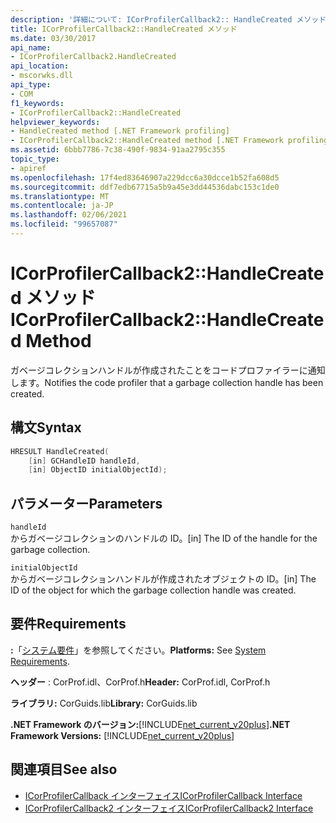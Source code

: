 ```yaml
---
description: '詳細について: ICorProfilerCallback2:: HandleCreated メソッド'
title: ICorProfilerCallback2::HandleCreated メソッド
ms.date: 03/30/2017
api_name:
- ICorProfilerCallback2.HandleCreated
api_location:
- mscorwks.dll
api_type:
- COM
f1_keywords:
- ICorProfilerCallback2::HandleCreated
helpviewer_keywords:
- HandleCreated method [.NET Framework profiling]
- ICorProfilerCallback2::HandleCreated method [.NET Framework profiling]
ms.assetid: 6bbb7786-7c38-490f-9834-91aa2795c355
topic_type:
- apiref
ms.openlocfilehash: 17f4ed83646907a229dcc6a30dcce1b52fa608d5
ms.sourcegitcommit: ddf7edb67715a5b9a45e3dd44536dabc153c1de0
ms.translationtype: MT
ms.contentlocale: ja-JP
ms.lasthandoff: 02/06/2021
ms.locfileid: "99657087"
---
```

# <a name="icorprofilercallback2handlecreated-method"></a><span data-ttu-id="49d1b-103">ICorProfilerCallback2::HandleCreated メソッド</span><span class="sxs-lookup"><span data-stu-id="49d1b-103">ICorProfilerCallback2::HandleCreated Method</span></span>

<span data-ttu-id="49d1b-104">ガベージコレクションハンドルが作成されたことをコードプロファイラーに通知します。</span><span class="sxs-lookup"><span data-stu-id="49d1b-104">Notifies the code profiler that a garbage collection handle has been created.</span></span>  
  
## <a name="syntax"></a><span data-ttu-id="49d1b-105">構文</span><span class="sxs-lookup"><span data-stu-id="49d1b-105">Syntax</span></span>  
  
```cpp  
HRESULT HandleCreated(  
    [in] GCHandleID handleId,  
    [in] ObjectID initialObjectId);  
```  
  
## <a name="parameters"></a><span data-ttu-id="49d1b-106">パラメーター</span><span class="sxs-lookup"><span data-stu-id="49d1b-106">Parameters</span></span>  

 `handleId`  
 <span data-ttu-id="49d1b-107">からガベージコレクションのハンドルの ID。</span><span class="sxs-lookup"><span data-stu-id="49d1b-107">[in] The ID of the handle for the garbage collection.</span></span>  
  
 `initialObjectId`  
 <span data-ttu-id="49d1b-108">からガベージコレクションハンドルが作成されたオブジェクトの ID。</span><span class="sxs-lookup"><span data-stu-id="49d1b-108">[in] The ID of the object for which the garbage collection handle was created.</span></span>  
  
## <a name="requirements"></a><span data-ttu-id="49d1b-109">要件</span><span class="sxs-lookup"><span data-stu-id="49d1b-109">Requirements</span></span>  

 <span data-ttu-id="49d1b-110">**:**「[システム要件](../../get-started/system-requirements.md)」を参照してください。</span><span class="sxs-lookup"><span data-stu-id="49d1b-110">**Platforms:** See [System Requirements](../../get-started/system-requirements.md).</span></span>  
  
 <span data-ttu-id="49d1b-111">**ヘッダー** : CorProf.idl、CorProf.h</span><span class="sxs-lookup"><span data-stu-id="49d1b-111">**Header:** CorProf.idl, CorProf.h</span></span>  
  
 <span data-ttu-id="49d1b-112">**ライブラリ:** CorGuids.lib</span><span class="sxs-lookup"><span data-stu-id="49d1b-112">**Library:** CorGuids.lib</span></span>  
  
 <span data-ttu-id="49d1b-113">**.NET Framework のバージョン:**[!INCLUDE[net_current_v20plus](../../../../includes/net-current-v20plus-md.md)]</span><span class="sxs-lookup"><span data-stu-id="49d1b-113">**.NET Framework Versions:** [!INCLUDE[net_current_v20plus](../../../../includes/net-current-v20plus-md.md)]</span></span>  
  
## <a name="see-also"></a><span data-ttu-id="49d1b-114">関連項目</span><span class="sxs-lookup"><span data-stu-id="49d1b-114">See also</span></span>

- [<span data-ttu-id="49d1b-115">ICorProfilerCallback インターフェイス</span><span class="sxs-lookup"><span data-stu-id="49d1b-115">ICorProfilerCallback Interface</span></span>](icorprofilercallback-interface.md)
- [<span data-ttu-id="49d1b-116">ICorProfilerCallback2 インターフェイス</span><span class="sxs-lookup"><span data-stu-id="49d1b-116">ICorProfilerCallback2 Interface</span></span>](icorprofilercallback2-interface.md)
